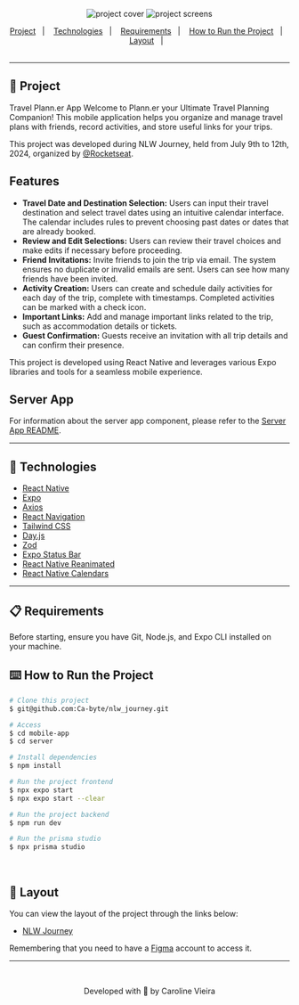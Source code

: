<div align="center" id="top">

![project cover](/mobile/assets/images/project-cover.png)
![project screens](/mobile/assets/images/project-screens.png)

</div>

<div align="center">
  <a href="#memo-project">Project</a>&nbsp;&nbsp;&nbsp;|&nbsp;&nbsp;&nbsp;
  <a href="#rocket-technologies">Technologies</a>&nbsp;&nbsp;&nbsp;|&nbsp;&nbsp;&nbsp;
  <a href="#clipboard-requirements">Requirements</a>&nbsp;&nbsp;&nbsp;|&nbsp;&nbsp;&nbsp;
  <a href="#keyboard-how-to-run-the-project">How to Run the Project</a>&nbsp;&nbsp;&nbsp;|&nbsp;&nbsp;&nbsp;
  <a href="#art-layout">Layout</a>&nbsp;&nbsp;&nbsp;|&nbsp;&nbsp;&nbsp;
</div>

<br>

---

## :memo: Project 

Travel Plann.er App
Welcome to Plann.er your Ultimate Travel Planning Companion! This mobile application helps you organize and manage travel plans with friends, record activities, and store useful links for your trips.

This project was developed during NLW Journey, held from July 9th to 12th, 2024, organized by [@Rocketseat](https://github.com/Rocketseat).

## Features

- **Travel Date and Destination Selection:** Users can input their travel destination and select travel dates using an intuitive calendar interface. The calendar includes rules to prevent choosing past dates or dates that are already booked.
- **Review and Edit Selections:** Users can review their travel choices and make edits if necessary before proceeding.
- **Friend Invitations:** Invite friends to join the trip via email. The system ensures no duplicate or invalid emails are sent. Users can see how many friends have been invited.
- **Activity Creation:** Users can create and schedule daily activities for each day of the trip, complete with timestamps. Completed activities can be marked with a check icon.
- **Important Links:** Add and manage important links related to the trip, such as accommodation details or tickets.
- **Guest Confirmation:** Guests receive an invitation with all trip details and can confirm their presence.

This project is developed using React Native and leverages various Expo libraries and tools for a seamless mobile experience.


## Server App

For information about the server app component, please refer to the [Server App README](./server/README.md).

---

## :rocket: Technologies

- [React Native](https://reactnative.dev/)
- [Expo](https://expo.dev/)
- [Axios](https://axios-http.com/docs/intro)
- [React Navigation](https://reactnavigation.org/)
- [Tailwind CSS](https://tailwindcss.com/)
- [Day.js](https://day.js.org/)
- [Zod](https://zod.dev/)
- [Expo Status Bar](https://docs.expo.dev/versions/latest/sdk/status-bar/)
- [React Native Reanimated](https://docs.swmansion.com/react-native-reanimated/)
- [React Native Calendars](https://github.com/wix/react-native-calendars)

---

## :clipboard: Requirements

Before starting, ensure you have Git, Node.js, and Expo CLI installed on your machine.

## :keyboard: How to Run the Project

```bash
# Clone this project
$ git@github.com:Ca-byte/nlw_journey.git

# Access
$ cd mobile-app
$ cd server

# Install dependencies
$ npm install

# Run the project frontend
$ npx expo start
$ npx expo start --clear

# Run the project backend
$ npm run dev

# Run the prisma studio
$ npx prisma studio

```
<br>

## 🔖 Layout ##

You can view the layout of the project through the links below:
- [NLW Journey]([[[https://www.figma.com/community/file/1356738933008624188](https://www.figma.com/design/roK4HGbD6vUPHD5DEEoPc1/NLW-Journey-%E2%80%A2-Planejador-de-viagem-(Community)?node-id=3-376&t=Do5HHUBkWyL86tqZ-0)](https://www.figma.com/design/roK4HGbD6vUPHD5DEEoPc1/NLW-Journey-%E2%80%A2-Planejador-de-viagem-(Community)?node-id=0-1&t=Do5HHUBkWyL86tqZ-0)](https://www.figma.com/design/roK4HGbD6vUPHD5DEEoPc1/NLW-Journey-%E2%80%A2-Planejador-de-viagem-(Community)?node-id=3-376&t=Do5HHUBkWyL86tqZ-0))

Remembering that you need to have a [Figma](http://figma.com/) account to access it.

---

<br>

<p align="center">Developed with 💜 by Caroline Vieira</p>
